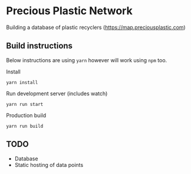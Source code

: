 # Precious Plastic Network

Building a database of plastic recyclers (https://map.preciousplastic.com)

## Build instructions

Below instructions are using `yarn` however will work using `npm` too.

Install

    yarn install

Run development server (includes watch)

    yarn run start

Production build

    yarn run build

## TODO

- Database
- Static hosting of data points
